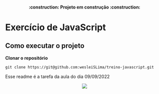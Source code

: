 <h4 align="center"> 
    :construction:  Projeto em construção  :construction:
</h4>


# Exercício de JavaScript

## Como executar o projeto

**Clonar o repositório**
```
git clone https://git@github.com:wesleiSLima/treino-javascript.git
```

Esse readme é a tarefa da aula do dia 09/09/2022

<p align="center">
<img src="http://img.shields.io/static/v1?label=STATUS&message=EM%20DESENVOLVIMENTO&color=GREEN&style=for-the-badge"/>
</p>